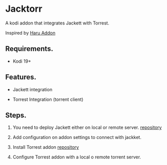 
# Jacktorr

A kodi addon that integrates Jackett with Torrest. 

Inspired by [Haru Addon](https://github.com/pikdum/plugin.video.haru)

## Requirements.

- Kodi 19+

## Features.

- Jackett integration

- Torrest Integration (torrent client)

## Steps.

1. You need to deploy Jackett either on local or remote server. [repository](https://github.com/Jackett/Jackett)

2. Add configuration on addon settings to connect with jackket.

3. Install Torrest addon [repository](https://github.com/i96751414/plugin.video.torrest)

4. Configure Torrest addon with a local o remote torrent server.
